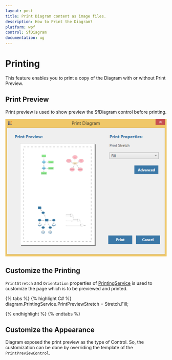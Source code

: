 ```yaml
---
layout: post
title: Print Diagram content as image files.
description: How to Print the Diagram?
platform: wpf
control: SfDiagram
documentation: ug
---
```

# Printing

This feature enables you to print a copy of the Diagram with or without Print Preview.

## Print Preview

Print preview is used to show preview the SfDiagram control before printing.

![](Printing_images/Printing_img1.png)

## Customize the Printing
`PrintStretch` and `Orientation` properties of [PrintingService](https://help.syncfusion.com/cr/cref_files/wpf/sfdiagram/Syncfusion.SfDiagram.WPF~Syncfusion.UI.Xaml.Diagram.PrintingService.html "PrintingService") is used to customize the
page which is to be previewed and printed.

{% tabs %}
{% highlight C# %}
diagram.PrintingService.PrintPreviewStretch = Stretch.Fill;

{% endhighlight %}
{% endtabs %}

## Customize the Appearance

Diagram exposed the print preview as the type of Control. So, the customization can be done by overriding the template of the `PrintPreviewControl`.
